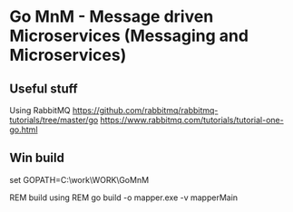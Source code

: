# Go MnM - Message driven Microservices (Messaging and Microservices)



## Useful stuff
Using RabbitMQ
https://github.com/rabbitmq/rabbitmq-tutorials/tree/master/go
https://www.rabbitmq.com/tutorials/tutorial-one-go.html

## Win build
set GOPATH=C:\work\WORK\GoMnM

REM build using
REM go build -o mapper.exe -v mapperMain